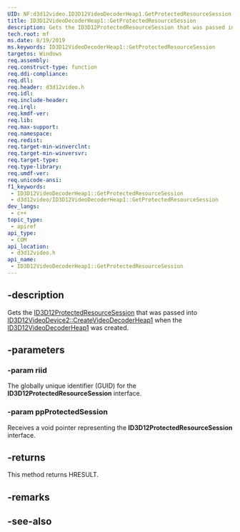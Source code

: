 ```yaml
---
UID: NF:d3d12video.ID3D12VideoDecoderHeap1.GetProtectedResourceSession
title: ID3D12VideoDecoderHeap1::GetProtectedResourceSession
description: Gets the ID3D12ProtectedResourceSession that was passed into ID3D12VideoDevice2::CreateVideoDecoderHeap1 when the ID3D12VideoDecoderHeap1 was created.
tech.root: mf
ms.date: 8/19/2019
ms.keywords: ID3D12VideoDecoderHeap1::GetProtectedResourceSession
targetos: Windows
req.assembly: 
req.construct-type: function
req.ddi-compliance: 
req.dll: 
req.header: d3d12video.h
req.idl: 
req.include-header: 
req.irql: 
req.kmdf-ver: 
req.lib: 
req.max-support: 
req.namespace: 
req.redist: 
req.target-min-winverclnt: 
req.target-min-winversvr: 
req.target-type: 
req.type-library: 
req.umdf-ver: 
req.unicode-ansi: 
f1_keywords:
 - ID3D12VideoDecoderHeap1::GetProtectedResourceSession
 - d3d12video/ID3D12VideoDecoderHeap1::GetProtectedResourceSession
dev_langs:
 - c++
topic_type:
 - apiref
api_type:
 - COM
api_location:
 - d3d12video.h
api_name:
 - ID3D12VideoDecoderHeap1::GetProtectedResourceSession
---
```


## -description

Gets the [ID3D12ProtectedResourceSession](../d3d12/nn-d3d12-id3d12protectedresourcesession.md) that was passed into [ID3D12VideoDevice2::CreateVideoDecoderHeap1](nf-d3d12video-id3d12videodevice2-createvideodecoderheap1.md) when the [ID3D12VideoDecoderHeap1](nn-d3d12video-id3d12videodecoderheap1.md) was created.

## -parameters

### -param riid

The globally unique identifier (GUID) for the **ID3D12ProtectedResourceSession** interface.

### -param ppProtectedSession

Receives a void pointer representing the **ID3D12ProtectedResourceSession** interface.

## -returns

This method returns HRESULT.

## -remarks

## -see-also
